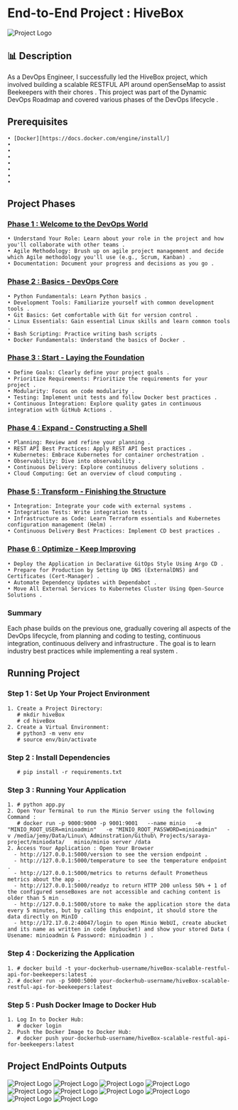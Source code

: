 
# End-to-End Project : HiveBox 

![Project Logo](https://github.com/JemyYousef/HiveBox-Scalable-RESTful-API-for-Beekeepers/blob/main/assets/hivebox.jpg)

## 📊 Description
As a DevOps Engineer, I successfully led the HiveBox project, which involved building a scalable RESTFUL API around openSenseMap to assist Beekeepers with their chores . This project was part of the Dynamic DevOps Roadmap and covered various phases of the DevOps lifecycle .

## Prerequisites 
    • [Docker][https://docs.docker.com/engine/install/] 
    •
    •
    •
    •
    •
    •
    •

## Project Phases 

### [Phase 1 : Welcome to the DevOps World](https://github.com/JemyYousef/HiveBox-Scalable-RESTFUL-API-For-Beekeepers/tree/main/project-phases/Phase1)
    • Understand Your Role: Learn about your role in the project and how you'll collaborate with other teams .
    • Agile Methodology: Brush up on agile project management and decide which Agile methodology you'll use (e.g., Scrum, Kanban) .
    • Documentation: Document your progress and decisions as you go .
### [Phase 2 : Basics - DevOps Core](https://github.com/JemyYousef/HiveBox-Scalable-RESTFUL-API-For-Beekeepers/tree/main/project-phases/Phase2)
    • Python Fundamentals: Learn Python basics .
    • Development Tools: Familiarize yourself with common development tools .
    • Git Basics: Get comfortable with Git for version control .
    • Linux Essentials: Gain essential Linux skills and learn common tools .
    • Bash Scripting: Practice writing bash scripts .
    • Docker Fundamentals: Understand the basics of Docker .
### [Phase 3 : Start - Laying the Foundation](https://github.com/JemyYousef/HiveBox-Scalable-RESTFUL-API-For-Beekeepers/tree/main/project-phases/Phase3)
    • Define Goals: Clearly define your project goals .
    • Prioritize Requirements: Prioritize the requirements for your project .
    • Modularity: Focus on code modularity .
    • Testing: Implement unit tests and follow Docker best practices .
    • Continuous Integration: Explore quality gates in continuous integration with GitHub Actions .
### [Phase 4 : Expand - Constructing a Shell](https://github.com/JemyYousef/HiveBox-Scalable-RESTFUL-API-For-Beekeepers/tree/main/project-phases/Phase4)
    • Planning: Review and refine your planning .
    • REST API Best Practices: Apply REST API best practices .
    • Kubernetes: Embrace Kubernetes for container orchestration .
    • Observability: Dive into observability .
    • Continuous Delivery: Explore continuous delivery solutions .
    • Cloud Computing: Get an overview of cloud computing .
### [Phase 5 : Transform - Finishing the Structure](https://github.com/JemyYousef/HiveBox-Scalable-RESTFUL-API-For-Beekeepers/tree/main/project-phases/Phase5)
    • Integration: Integrate your code with external systems .
    • Integration Tests: Write integration tests .
    • Infrastructure as Code: Learn Terraform essentials and Kubernetes configuration management (Helm) .
    • Continuous Delivery Best Practices: Implement CD best practices .
### [Phase 6 : Optimize - Keep Improving](https://github.com/JemyYousef/HiveBox-Scalable-RESTFUL-API-For-Beekeepers/tree/main/project-phases/Phase6)
    • Deploy the Application in Declarative GitOps Style Using Argo CD .
    • Prepare for Production by Setting Up DNS (ExternalDNS) and Certificates (Cert-Manager) .
    • Automate Dependency Updates with Dependabot .
    • Move All External Services to Kubernetes Cluster Using Open-Source Solutions .

### Summary

Each phase builds on the previous one, gradually covering all aspects of the DevOps lifecycle, from planning and coding to testing, continuous integration, continuous delivery and infrastructure . The goal is to learn industry best practices while implementing a real system .

## Running Project 

### Step 1 : Set Up Your Project Environment
    1. Create a Project Directory:
       # mkdir hiveBox
       # cd hiveBox
    2. Create a Virtual Environment:
       # python3 -m venv env
       # source env/bin/activate   
### Step 2 : Install Dependencies
       # pip install -r requirements.txt
### Step 3 : Running Your Application
    1. # python app.py
    2. Open Your Terminal to run the Minio Server using the following Command :
       # docker run -p 9000:9000 -p 9001:9001   --name minio   -e "MINIO_ROOT_USER=minioadmin"   -e "MINIO_ROOT_PASSWORD=minioadmin"   -v /media/jemy/Data/Linux\ Adminstration/Github\ Projects/saraya-project/miniodata/   minio/minio server /data
    2. Access Your Application : Open Your Browser
      - http://127.0.0.1:5000/version to see the version endpoint .
      - http://127.0.0.1:5000/temperature to see the temperature endpoint .
      - http://127.0.0.1:5000/metrics to returns default Prometheus metrics about the app .
      - http://127.0.0.1:5000/readyz to return HTTP 200 unless 50% + 1 of the configured senseBoxes are not accessible and caching content is older than 5 min .
      - http://127.0.0.1:5000/store to make the application store the data every 5 minutes, but by calling this endpoint, it should store the data directly on MinIO .
      - http://172.17.0.2:40047/login to open Minio WebUI, create abucket and its name as written in code (mybucket) and show your stored Data ( Usename: minioadmin & Password: minioadmin ) .
     
### Step 4 : Dockerizing the Application
    1. # docker build -t your-dockerhub-username/hiveBox-scalable-restful-api-for-beekeepers:latest .
    2. # docker run -p 5000:5000 your-dockerhub-username/hiveBox-scalable-restful-api-for-beekeepers:latest
### Step 5 : Push Docker Image to Docker Hub
    1. Log In to Docker Hub:
       # docker login
    2. Push the Docker Image to Docker Hub:
       # docker push your-dockerhub-username/hiveBox-scalable-restful-api-for-beekeepers:latest

## Project EndPoints Outputs
![Project Logo](https://github.com/JemyYousef/HiveBox-Scalable-RESTful-API-for-Beekeepers/blob/main/assets/1.png)
![Project Logo](https://github.com/JemyYousef/HiveBox-Scalable-RESTful-API-for-Beekeepers/blob/main/assets/2.png)
![Project Logo](https://github.com/JemyYousef/HiveBox-Scalable-RESTful-API-for-Beekeepers/blob/main/assets/3.png)
![Project Logo](https://github.com/JemyYousef/HiveBox-Scalable-RESTful-API-for-Beekeepers/blob/main/assets/4.png)
![Project Logo](https://github.com/JemyYousef/HiveBox-Scalable-RESTful-API-for-Beekeepers/blob/main/assets/5.png)
![Project Logo](https://github.com/JemyYousef/HiveBox-Scalable-RESTful-API-for-Beekeepers/blob/main/assets/6.png)
![Project Logo](https://github.com/JemyYousef/HiveBox-Scalable-RESTful-API-for-Beekeepers/blob/main/assets/7.png)
![Project Logo](https://github.com/JemyYousef/HiveBox-Scalable-RESTful-API-for-Beekeepers/blob/main/assets/8.png)
![Project Logo](https://github.com/JemyYousef/HiveBox-Scalable-RESTful-API-for-Beekeepers/blob/main/assets/9.png)
![Project Logo](https://github.com/JemyYousef/HiveBox-Scalable-RESTful-API-for-Beekeepers/blob/main/assets/10.png)